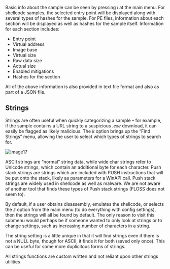 Basic info about the sample can be seen by pressing _i_ at the main menu. For shellcode samples, the selected entry point will be displayed along with several types of hashes for the sample. For PE files, information about each section will be displayed as well as hashes for the sample itself. Information for each section includes:

- Entry point
- Virtual address
- Image base
- Virtual size
- Raw data size
- Actual size
- Enabled mitigations
- Hashes for the section

All of the above information is also provided in text file format and also as part of a JSON file.

## Strings

Strings are often useful when quickly categorizing a sample – for example, if the sample contains a URL string to a suspicious _.exe_ download, it can easily be flagged as likely malicious. The _k_ option brings up the “Find Strings” menu, allowing the user to select which types of strings to search for.

![image17](https://user-images.githubusercontent.com/114108866/192052913-b0f70ef7-bf73-4a67-acec-5586f0065b15.png)

ASCII strings are “normal” string data, while wide char strings refer to Unicode strings, which contain an additional byte for each character. Push stack strings are strings which are included with PUSH instructions that will be put onto the stack, likely as parameters for a WinAPI call. Push stack strings are widely used in shellcode as well as malware. We are not aware of another tool that finds these types of Push stack strings (FLOSS does not seem to).

By default, if a user obtains disassembly, emulates the shellcode, or selects the _z_ option from the main menu (to do everything with config settings), then the strings will all be found by default. The only reason to visit this submenu would perhaps be if someone wanted to only look at strings or to change settings, such as increasing number of characters in a string.

The string setting is a little unique in that it will find strings even if there is not a NULL byte, though for ASCII, it finds it for both (saved only once). This can be useful for some more duplicitous forms of strings.

All strings functions are custom written and not reliant upon other strings utilities